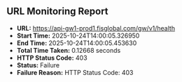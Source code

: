 ## URL Monitoring Report

- **URL:** https://api-gw1-prod1.fisglobal.com/gw/v1/health
- **Start Time:** 2025-10-24T14:00:05.326950
- **End Time:** 2025-10-24T14:00:05.453630
- **Total Time Taken:** 0.12668 seconds
- **HTTP Status Code:** 403
- **Status:** Failure
- **Failure Reason:** HTTP Status Code: 403

